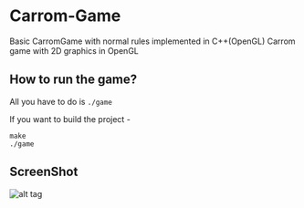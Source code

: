 # Carrom-Game
Basic CarromGame with normal rules implemented in C++(OpenGL)
Carrom game with 2D graphics in OpenGL

## How to run the game?
All you have to do is
`./game`

If you want to build the project -
```
make
./game
```

## ScreenShot

![alt tag](http://s8.postimg.org/xr2avfu5h/carrom.png)
